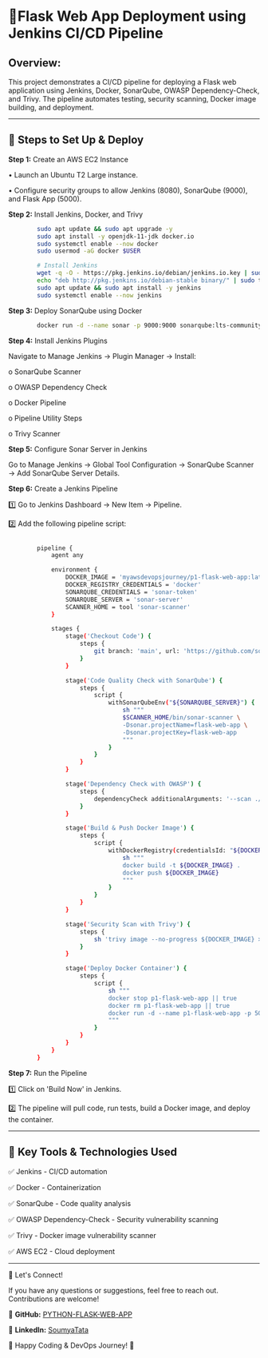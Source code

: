 # 🚀**Flask Web App Deployment using Jenkins CI/CD Pipeline**

## **Overview:**

This project demonstrates a CI/CD pipeline for deploying a Flask web application using Jenkins, Docker, SonarQube, OWASP Dependency-Check, and Trivy. The pipeline automates testing, security scanning, Docker image building, and deployment.
________________________________________

## 📌 **Steps to Set Up & Deploy**

**Step 1:** Create an AWS EC2 Instance

•	Launch an Ubuntu T2 Large instance.

•	Configure security groups to allow Jenkins (8080), SonarQube (9000), and Flask App (5000).

**Step 2:**  Install Jenkins, Docker, and Trivy

```bash
        sudo apt update && sudo apt upgrade -y
        sudo apt install -y openjdk-11-jdk docker.io
        sudo systemctl enable --now docker
        sudo usermod -aG docker $USER                       

        # Install Jenkins
        wget -q -O - https://pkg.jenkins.io/debian/jenkins.io.key | sudo apt-key add -
        echo "deb http://pkg.jenkins.io/debian-stable binary/" | sudo tee /etc/apt/sources.list.d/jenkins.list
        sudo apt update && sudo apt install -y jenkins
        sudo systemctl enable --now jenkins
```

**Step 3:** Deploy SonarQube using Docker

```bash
        docker run -d --name sonar -p 9000:9000 sonarqube:lts-community
```
**Step 4:** Install Jenkins Plugins

Navigate to Manage Jenkins → Plugin Manager → Install: 

o SonarQube Scanner

o OWASP Dependency Check

o Docker Pipeline

o Pipeline Utility Steps

o Trivy Scanner

**Step 5:** Configure Sonar Server in Jenkins

Go to Manage Jenkins → Global Tool Configuration → SonarQube Scanner → Add SonarQube Server Details.

**Step 6:** Create a Jenkins Pipeline

1️⃣ Go to Jenkins Dashboard → New Item → Pipeline.

2️⃣ Add the following pipeline script:

```bash

        pipeline {
            agent any

            environment {
                DOCKER_IMAGE = 'myawsdevopsjourney/p1-flask-web-app:latest'
                DOCKER_REGISTRY_CREDENTIALS = 'docker'
                SONARQUBE_CREDENTIALS = 'sonar-token'
                SONARQUBE_SERVER = 'sonar-server'
                SCANNER_HOME = tool 'sonar-scanner'
            }

            stages {
                stage('Checkout Code') {
                    steps {
                        git branch: 'main', url: 'https://github.com/soumyatata/p1-flask-aws-devops-pipeline.git'
                    }
                }

                stage('Code Quality Check with SonarQube') {
                    steps {
                        script {
                            withSonarQubeEnv("${SONARQUBE_SERVER}") {
                                sh """
                                $SCANNER_HOME/bin/sonar-scanner \
                                -Dsonar.projectName=flask-web-app \
                                -Dsonar.projectKey=flask-web-app
                                """
                            }
                        }
                    }
                }

                stage('Dependency Check with OWASP') {
                    steps {
                        dependencyCheck additionalArguments: '--scan ./', odcInstallation: 'DP-Check'
                    }
                }

                stage('Build & Push Docker Image') {
                    steps {
                        script {
                            withDockerRegistry(credentialsId: "${DOCKER_REGISTRY_CREDENTIALS}") {
                                sh """
                                docker build -t ${DOCKER_IMAGE} .
                                docker push ${DOCKER_IMAGE}
                                """
                            }
                        }
                    }
                }

                stage('Security Scan with Trivy') {
                    steps {
                        sh 'trivy image --no-progress ${DOCKER_IMAGE} > trivy_report.txt'
                    }
                }

                stage('Deploy Docker Container') {
                    steps {
                        script {
                            sh """
                            docker stop p1-flask-web-app || true
                            docker rm p1-flask-web-app || true
                            docker run -d --name p1-flask-web-app -p 5000:5000 ${DOCKER_IMAGE}
                            """
                        }
                    }
                }
            }
        }
```

**Step 7:** Run the Pipeline

1️⃣ Click on 'Build Now' in Jenkins.

2️⃣	The pipeline will pull code, run tests, build a Docker image, and deploy the container.
________________________________________

## 📌 **Key Tools & Technologies Used**

✅ Jenkins - CI/CD automation

✅ Docker - Containerization

✅ SonarQube - Code quality analysis

✅ OWASP Dependency-Check - Security vulnerability scanning

✅ Trivy - Docker image vulnerability scanner

✅ AWS EC2 - Cloud deployment
________________________________________
📢 Let's Connect!

If you have any questions or suggestions, feel free to reach out. Contributions are welcome!

🔗 **GitHub:** [PYTHON-FLASK-WEB-APP](https://github.com/soumyatata/p1-flask-aws-devops-pipeline)

🔗 **LinkedIn:** [SoumyaTata](https://www.linkedin.com/in/t-soumya/)

🚀 Happy Coding & DevOps Journey! 🚀

